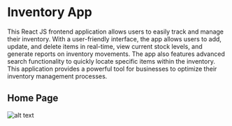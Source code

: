 # Inventory App
This React JS frontend application allows users to easily track and manage their inventory. With a user-friendly interface, the app allows users to add, update, and delete items in real-time, view current stock levels, and generate reports on inventory movements. The app also features advanced search functionality to quickly locate specific items within the inventory. This application provides a powerful tool for businesses to optimize their inventory management processes.

## Home Page
![alt text](https://github.com/gosadadi/images/blob/3ca8287379d5c530cfc8df85d98839e6cec36df5/homePage.png)
